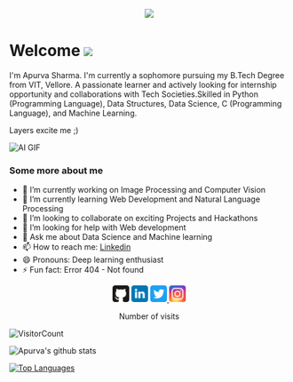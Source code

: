 <p  align="center"><img height= "500" src = "https://github.com/Apurva-tech/Apurva-tech/blob/master/final.gif"></p>

# Welcome <img src="https://media.giphy.com/media/hVa6t0WpoDOk7Pxb7l/giphy.gif" width="50">
I'm Apurva Sharma. I'm currently a sophomore pursuing my B.Tech Degree from VIT, Vellore. A passionate learner and actively looking for internship opportunity and collaborations with Tech Societies.Skilled in Python (Programming Language), Data Structures, Data Science, C (Programming Language), and Machine Learning.

Layers excite me ;)

<img src="https://miro.medium.com/max/3034/1*WI43epHjl6I6FzBVPzvXAQ.gif" alt="AI GIF"  height="400">


### Some more about me
- 🔭 I’m currently working on Image Processing and Computer Vision
- 🌱 I’m currently learning Web Development and Natural Language Processing
- 👯 I’m looking to collaborate on exciting Projects and Hackathons
- 🤔 I’m looking for help with Web development
- 💬 Ask me about Data Science and Machine learning
- 📫 How to reach me: [Linkedin](linkedin.com/in/apurva-sharma-46a091190)
- 😄 Pronouns: Deep learning enthusiast
- ⚡ Fun fact: Error 404 - Not found

<p align = "center">
<a href =https://github.com/Apurva-tech target='blank'> <img src=https://github.com/edent/SuperTinyIcons/blob/master/images/svg/github.svg height='30' weight='30'/></a>
<a href = https://www.linkedin.com/in/apurva-sharma-46a091190/ target='blank'> <img src=https://github.com/edent/SuperTinyIcons/blob/master/images/svg/linkedin.svg height='30' weight='30'/></a> 
<a href = https://twitter.com/ApurvaS25908634 target='blank'> <img src=https://github.com/edent/SuperTinyIcons/blob/master/images/svg/twitter.svg height='30' weight='30'/>
<a href = https://www.instagram.com/apurva_866/ target='blank'> <img src=https://github.com/edent/SuperTinyIcons/blob/master/images/svg/instagram.svg height='30' weight='30'/></a>
  <p align = "center" >Number of visits</p>
  
![VisitorCount](https://profile-counter.glitch.me/{Apurva-tech}/count.svg)

![Apurva's github stats](https://github-readme-stats.vercel.app/api?username=Apurva-tech&show_icons=true&hide_border=false&theme=radical)

 
<a align = 'center' href="https://github.com/Apurva-tech/Apurva-tech">
  <img src="https://github-readme-stats.vercel.app/api/top-langs/?username=Apurva-tech&layout=compact" alt="Top Languages" />
</a>

